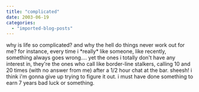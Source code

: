 ```yaml
---
title: "complicated"
date: 2003-06-19
categories: 
  - "imported-blog-posts"
---
```


why is life so complicated? and why the hell do things never work out for me? for instance, every time i \*really\* like someone, like recently, something always goes wrong.... yet the ones i totally don't have any interest in, they're the ones who call like border-line stalkers, calling 10 and 20 times (with no answer from me) after a 1/2 hour chat at the bar. sheesh! i think i'm gonna give up trying to figure it out. i must have done something to earn 7 years bad luck or something.
